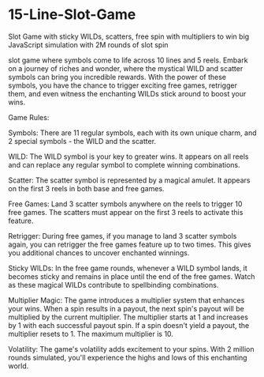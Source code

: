 # 15-Line-Slot-Game
Slot Game with sticky WILDs, scatters, free spin with multipliers to win big
JavaScript simulation with 2M rounds of slot spin 

 slot game where symbols come to life across 10 lines and 5 reels. Embark on a journey of riches and wonder, where the mystical WILD and scatter symbols can bring you incredible rewards. With the power of these symbols, you have the chance to trigger exciting free games, retrigger them, and even witness the enchanting WILDs stick around to boost your wins.

Game Rules:

   Symbols: There are 11 regular symbols, each with its own unique charm, and 2 special symbols - the WILD and the scatter.

   WILD: The WILD symbol is your key to greater wins. It appears on all reels and can replace any regular symbol to complete winning combinations.

   Scatter: The scatter symbol is represented by a magical amulet. It appears on the first 3 reels in both base and free games.

   Free Games: Land 3 scatter symbols anywhere on the reels to trigger 10 free games. The scatters must appear on the first 3 reels to activate this feature.

   Retrigger: During free games, if you manage to land 3 scatter symbols again, you can retrigger the free games feature up to two times. This gives you additional chances to uncover enchanted winnings.

   Sticky WILDs: In the free game rounds, whenever a WILD symbol lands, it becomes sticky and remains in place until the end of the free games. Watch as these magical WILDs contribute to spellbinding combinations.

   Multiplier Magic: The game introduces a multiplier system that enhances your wins. When a spin results in a payout, the next spin's payout will be multiplied by the current multiplier. The multiplier starts at 1 and increases by 1 with each successful payout spin. If a spin doesn't yield a payout, the multiplier resets to 1. The maximum multiplier is 10.

   Volatility: The game's volatility adds excitement to your spins. With 2 million rounds simulated, you'll experience the highs and lows of this enchanting world.
